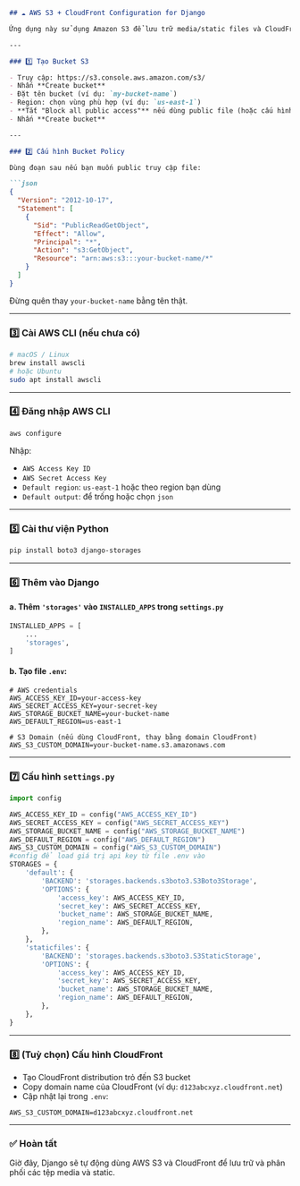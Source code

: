 ````markdown
## ☁️ AWS S3 + CloudFront Configuration for Django

Ứng dụng này sử dụng Amazon S3 để lưu trữ media/static files và CloudFront để phân phối nhanh hơn qua CDN.

---

### 1️⃣ Tạo Bucket S3

- Truy cập: https://s3.console.aws.amazon.com/s3/
- Nhấn **Create bucket**
- Đặt tên bucket (ví dụ: `my-bucket-name`)
- Region: chọn vùng phù hợp (ví dụ: `us-east-1`)
- **Tắt "Block all public access"** nếu dùng public file (hoặc cấu hình bằng policy sau)
- Nhấn **Create bucket**

---

### 2️⃣ Cấu hình Bucket Policy

Dùng đoạn sau nếu bạn muốn public truy cập file:

```json
{
  "Version": "2012-10-17",
  "Statement": [
    {
      "Sid": "PublicReadGetObject",
      "Effect": "Allow",
      "Principal": "*",
      "Action": "s3:GetObject",
      "Resource": "arn:aws:s3:::your-bucket-name/*"
    }
  ]
}
````

Đừng quên thay `your-bucket-name` bằng tên thật.

---

### 3️⃣ Cài AWS CLI (nếu chưa có)

```bash
# macOS / Linux
brew install awscli
# hoặc Ubuntu
sudo apt install awscli
```

---

### 4️⃣ Đăng nhập AWS CLI

```bash
aws configure
```

Nhập:

* `AWS Access Key ID`
* `AWS Secret Access Key`
* `Default region`: `us-east-1` hoặc theo region bạn dùng
* `Default output`: để trống hoặc chọn `json`

---

### 5️⃣ Cài thư viện Python

```bash
pip install boto3 django-storages
```

---

### 6️⃣ Thêm vào Django

#### a. Thêm `'storages'` vào `INSTALLED_APPS` trong `settings.py`

```python
INSTALLED_APPS = [
    ...
    'storages',
]
```

#### b. Tạo file `.env`:

```env
# AWS credentials
AWS_ACCESS_KEY_ID=your-access-key
AWS_SECRET_ACCESS_KEY=your-secret-key
AWS_STORAGE_BUCKET_NAME=your-bucket-name
AWS_DEFAULT_REGION=us-east-1

# S3 Domain (nếu dùng CloudFront, thay bằng domain CloudFront)
AWS_S3_CUSTOM_DOMAIN=your-bucket-name.s3.amazonaws.com
```

---

### 7️⃣ Cấu hình `settings.py`

```python
import config

AWS_ACCESS_KEY_ID = config("AWS_ACCESS_KEY_ID")
AWS_SECRET_ACCESS_KEY = config("AWS_SECRET_ACCESS_KEY")
AWS_STORAGE_BUCKET_NAME = config("AWS_STORAGE_BUCKET_NAME")
AWS_DEFAULT_REGION = config("AWS_DEFAULT_REGION")
AWS_S3_CUSTOM_DOMAIN = config("AWS_S3_CUSTOM_DOMAIN")
#config để load giá trị api key từ file .env vào
STORAGES = {
    'default': {
        'BACKEND': 'storages.backends.s3boto3.S3Boto3Storage',
        'OPTIONS': {
            'access_key': AWS_ACCESS_KEY_ID,
            'secret_key': AWS_SECRET_ACCESS_KEY,
            'bucket_name': AWS_STORAGE_BUCKET_NAME,
            'region_name': AWS_DEFAULT_REGION,
        },
    },
    'staticfiles': {
        'BACKEND': 'storages.backends.s3boto3.S3StaticStorage',
        'OPTIONS': {
            'access_key': AWS_ACCESS_KEY_ID,
            'secret_key': AWS_SECRET_ACCESS_KEY,
            'bucket_name': AWS_STORAGE_BUCKET_NAME,
            'region_name': AWS_DEFAULT_REGION,
        },
    },
}
```

---

### 8️⃣ (Tuỳ chọn) Cấu hình CloudFront

* Tạo CloudFront distribution trỏ đến S3 bucket
* Copy domain name của CloudFront (ví dụ: `d123abcxyz.cloudfront.net`)
* Cập nhật lại trong `.env`:

```env
AWS_S3_CUSTOM_DOMAIN=d123abcxyz.cloudfront.net
```

---

### ✅ Hoàn tất

Giờ đây, Django sẽ tự động dùng AWS S3 và CloudFront để lưu trữ và phân phối các tệp media và static.
